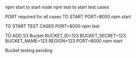 npm start to start node
npm test to start test cases

PORT required for all cases
TO START
PORT=8000 npm start

TO START TEST CASES
PORT=8000 npm test

TO ADD S3 Bucket
BUCKET_ID=123 BUCKET_SECRET=123 BUCKET_NAME=123 REGION=123 PORT=8000 npm start


Bucket testing pending